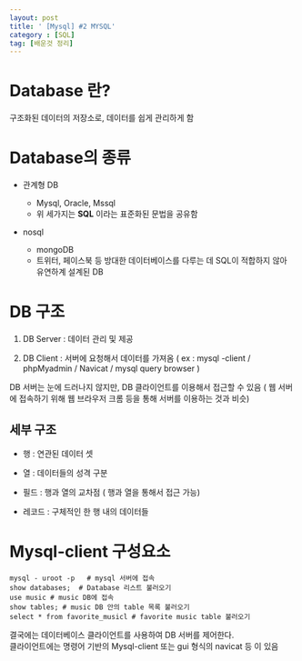 ```yaml
---
layout: post
title: ' [Mysql] #2 MYSQL'
category : [SQL]
tag: [배운것 정리]
---
```


# Database 란?
    
구조화된 데이터의 저장소로, 데이터를 쉽게 관리하게 함 

# Database의 종류 

* 관계형 DB
  * Mysql, Oracle, Mssql
  * 위 세가지는 **SQL** 이라는 표준화된 문법을 공유함
  
* nosql
  * mongoDB
  * 트위터, 페이스북 등 방대한 데이터베이스를 다루는 데 SQL이 적합하지 않아 유연하계 설계된 DB

# DB 구조

1. DB Server : 데이터 관리 및 제공     
    
2. DB Client : 서버에 요청해서 데이터를 가져옴
( ex : mysql -client / phpMyadmin / Navicat / mysql query browser ) 

DB 서버는 눈에 드러나지 않지만, DB 클라이언트를 이용해서 접근할 수 있음 
( 웹 서버에 접속하기 위해 웹 브라우저 크롬 등을 통해 서버를 이용하는 것과 비슷)


## 세부 구조 

* 행 : 연관된 데이터 셋
* 열 : 데이터들의 성격 구분
    
* 필드 : 행과 열의 교차점 ( 행과 열을 통해서 접근 가능)
* 레코드 : 구체적인 한 행 내의 데이터들 

# Mysql-client 구성요소 

```
mysql - uroot -p   # mysql 서버에 접속
show databases;  # Database 리스트 불러오기
use music # music DB에 접속
show tables; # music DB 안의 table 목록 불러오기
select * from favorite_musicl # favorite music table 불러오기 
```

결국에는 데이터베이스 클라이언트를 사용하여 DB 서버를 제어한다.    
클라이언트에는 명령어 기반의 Mysql-client 또는 gui 형식의 navicat 등 이 있음 




